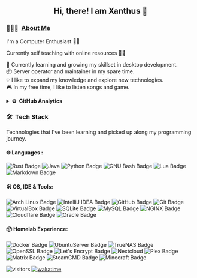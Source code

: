 <div align="center">
  <h2> 
    Hi, there! I am Xanthus 👋
  </h2>
</div>

### 👨🏻‍💻 &nbsp;[About Me](https://xanthus58.github.io/Xanthus58/)

I'm a Computer Enthusiast 👨‍💻

Currently self teaching with online resources 👨‍🎓

🌱 Currently learning and growing my skillset in desktop development.\
📦  Server operator and maintainer in my spare time.\
💡 I like to expand my knowledge and explore new technologies.\
🎮  In my free time, I like to listen songs and game.

<details>
<summary><b>⚙️ &nbsp;GitHub Analytics</b></summary>

<div align="center">
  <h4> 
    🏃 Happy Coding 🏃 
  </h4>
</div>
<p align="center">
  <a href="https://github.com/Xanthus58">
    <img height="180em" src="https://github-readme-stats.vercel.app/api?username=Xanthus58&show_icons=true&theme=dark"/>
    <br>
    <img height="290em" src="https://github-readme-stats.vercel.app/api/wakatime?username=Xanthus&theme=dark&layout=compact"/>
  </a>
</p>
</details>

### 🛠 &nbsp;Tech Stack

Technologies that I've been learning and picked up along my programming journey.

#### 🌐  Languages : <br />

<!--- All badges gotten from https://developstorm.github.io/simple-badges/ --->
![Rust Badge](https://img.shields.io/badge/Rust-000?logo=rust&logoColor=fff&style=plastic)
![Java](https://img.shields.io/badge/-Java-05122A?logo=intellijidea&style=plastic)
![Python Badge](https://img.shields.io/badge/Python-3776AB?logo=python&logoColor=fff&style=plastic)
![GNU Bash Badge](https://img.shields.io/badge/GNU%20Bash-4EAA25?logo=gnubash&logoColor=fff&style=plastic)
![Lua Badge](https://img.shields.io/badge/Lua-2C2D72?logo=lua&logoColor=fff&style=plastic)
![Markdown Badge](https://img.shields.io/badge/Markdown-000?logo=markdown&logoColor=fff&style=plastic)

#### 🛠 OS, IDE & Tools: <br />

![Arch Linux Badge](https://img.shields.io/badge/Arch%20Linux-1793D1?logo=archlinux&logoColor=fff&style=plastic)
![IntelliJ IDEA Badge](https://img.shields.io/badge/IntelliJ%20IDEA-000?logo=intellijidea&logoColor=fff&style=plastic)
![GitHub Badge](https://img.shields.io/badge/GitHub-181717?logo=github&logoColor=fff&style=plastic)
![Git Badge](https://img.shields.io/badge/Git-F05032?logo=git&logoColor=fff&style=plastic)
![VirtualBox Badge](https://img.shields.io/badge/VirtualBox-183A61?logo=virtualbox&logoColor=fff&style=plastic)
![SQLite Badge](https://img.shields.io/badge/SQLite-003B57?logo=sqlite&logoColor=fff&style=plastic)
![MySQL Badge](https://img.shields.io/badge/MySQL-4479A1?logo=mysql&logoColor=fff&style=plastic)
![NGINX Badge](https://img.shields.io/badge/NGINX-009639?logo=nginx&logoColor=fff&style=plastic)
![Cloudflare Badge](https://img.shields.io/badge/Cloudflare-F38020?logo=cloudflare&logoColor=fff&style=plastic)
![Oracle Badge](https://img.shields.io/badge/Oracle-F80000?logo=oracle&logoColor=fff&style=plastic)

#### 📦 Homelab Experience: <br />

![Docker Badge](https://img.shields.io/badge/Docker-2496ED?logo=docker&logoColor=fff&style=plastic)
![UbuntuServer Badge](https://img.shields.io/badge/UbuntuServer-E95420?logo=ubuntu&logoColor=fff&style=plastic)
![TrueNAS Badge](https://img.shields.io/badge/TrueNAS-0095D5?logo=truenas&logoColor=fff&style=plastic)
![OpenSSL Badge](https://img.shields.io/badge/OpenSSL-721412?logo=openssl&logoColor=fff&style=plastic)
![Let's Encrypt Badge](https://img.shields.io/badge/Let's%20Encrypt-003A70?logo=letsencrypt&logoColor=fff&style=plastic)
![Nextcloud](https://img.shields.io/badge/Nextcloud-3693F3?logo=icloud&logoColor=fff&style=plastic)
![Plex Badge](https://img.shields.io/badge/Plex-EBAF00?logo=plex&logoColor=fff&style=plastic)
![Matrix Badge](https://img.shields.io/badge/Matrix-000?logo=matrix&logoColor=fff&style=plastic)
![SteamCMD Badge](https://img.shields.io/badge/SteamCMD-000?logo=steam&logoColor=fff&style=plastic)
![Minecraft Badge](https://img.shields.io/badge/Minecraft-62B47A?logo=minecraft&logoColor=fff&style=plastic)

![visitors](https://visitor-badge.glitch.me/badge?page_id=kogisin/Xanthus58)
[![wakatime](https://wakatime.com/badge/user/0b1b6854-9980-4101-a28a-0b148d8403d6.svg)](https://wakatime.com/@0b1b6854-9980-4101-a28a-0b148d8403d6)
<!---[!template pulled from Ashesh3 https://github.com/Ashesh3/Ashesh3
